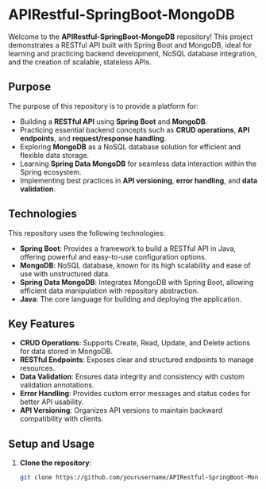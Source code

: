 # APIRestful-SpringBoot-MongoDB

Welcome to the **APIRestful-SpringBoot-MongoDB** repository! This project demonstrates a RESTful API built with Spring Boot and MongoDB, ideal for learning and practicing backend development, NoSQL database integration, and the creation of scalable, stateless APIs.

## Purpose

The purpose of this repository is to provide a platform for:

- Building a **RESTful API** using **Spring Boot** and **MongoDB**.
- Practicing essential backend concepts such as **CRUD operations**, **API endpoints**, and **request/response handling**.
- Exploring **MongoDB** as a NoSQL database solution for efficient and flexible data storage.
- Learning **Spring Data MongoDB** for seamless data interaction within the Spring ecosystem.
- Implementing best practices in **API versioning**, **error handling**, and **data validation**.

## Technologies

This repository uses the following technologies:

- **Spring Boot**: Provides a framework to build a RESTful API in Java, offering powerful and easy-to-use configuration options.
- **MongoDB**: NoSQL database, known for its high scalability and ease of use with unstructured data.
- **Spring Data MongoDB**: Integrates MongoDB with Spring Boot, allowing efficient data manipulation with repository abstraction.
- **Java**: The core language for building and deploying the application.

## Key Features

- **CRUD Operations**: Supports Create, Read, Update, and Delete actions for data stored in MongoDB.
- **RESTful Endpoints**: Exposes clear and structured endpoints to manage resources.
- **Data Validation**: Ensures data integrity and consistency with custom validation annotations.
- **Error Handling**: Provides custom error messages and status codes for better API usability.
- **API Versioning**: Organizes API versions to maintain backward compatibility with clients.

## Setup and Usage

1. **Clone the repository**:
   ```bash
   git clone https://github.com/yourusername/APIRestful-SpringBoot-MongoDB.git
